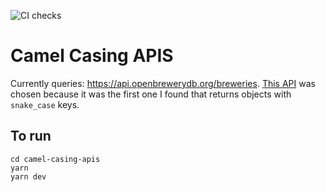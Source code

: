 ![CI checks](https://github.com/ashleemboyer/camel-casing-apis/actions/workflows/config.yaml/badge.svg)

# Camel Casing APIS

Currently queries: https://api.openbrewerydb.org/breweries. [This API](https://www.openbrewerydb.org/documentation/01-listbreweries) was chosen because it was the first one I found that returns objects with `snake_case` keys.

## To run

```
cd camel-casing-apis
yarn
yarn dev
```
